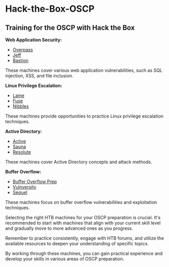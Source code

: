 # Hack-the-Box-OSCP
## Training for the OSCP with Hack the Box 

**Web Application Security:**
- [Overpass](https://app.hackthebox.com/machines/Overpass)
- [Jeff](https://app.hackthebox.com/machines/Jeff)
- [Bastion](https://app.hackthebox.com/machines/Bastion)

These machines cover various web application vulnerabilities, such as SQL injection, XSS, and file inclusion.

**Linux Privilege Escalation:**
- [Lame](https://app.hackthebox.com/machines/Lame)
- [Fuse](https://app.hackthebox.com/machines/Fuse)
- [Nibbles](https://app.hackthebox.com/machines/Nibbles)

These machines provide opportunities to practice Linux privilege escalation techniques.

**Active Directory:**
- [Active](https://app.hackthebox.com/machines/Active)
- [Sauna](https://app.hackthebox.com/machines/Sauna)
- [Resolute](https://app.hackthebox.com/machines/Resolute)

These machines cover Active Directory concepts and attack methods.

**Buffer Overflow:**
- [Buffer Overflow Prep](https://app.hackthebox.com/machines/Buffer-Overflow-Prep)
- [Vulnversity](https://app.hackthebox.com/machines/Vulnversity)
- [Sequel](https://app.hackthebox.com/machines/Sequel)

These machines focus on buffer overflow vulnerabilities and exploitation techniques.

Selecting the right HTB machines for your OSCP preparation is crucial. It's recommended to start with machines that align with your current skill level and gradually move to more advanced ones as you progress.

Remember to practice consistently, engage with HTB forums, and utilize the available resources to deepen your understanding of specific topics.

By working through these machines, you can gain practical experience and develop your skills in various areas of OSCP preparation.
